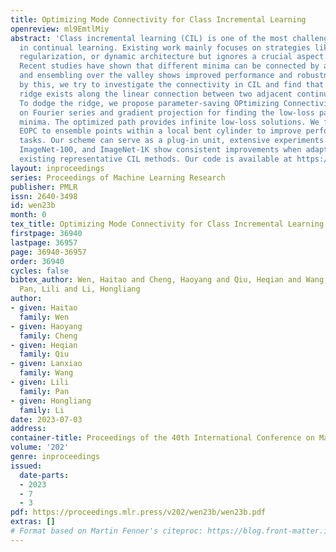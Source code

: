 ```yaml
---
title: Optimizing Mode Connectivity for Class Incremental Learning
openreview: ml9EmtlMiy
abstract: 'Class incremental learning (CIL) is one of the most challenging scenarios
  in continual learning. Existing work mainly focuses on strategies like memory replay,
  regularization, or dynamic architecture but ignores a crucial aspect: mode connectivity.
  Recent studies have shown that different minima can be connected by a low-loss valley,
  and ensembling over the valley shows improved performance and robustness. Motivated
  by this, we try to investigate the connectivity in CIL and find that the high-loss
  ridge exists along the linear connection between two adjacent continual minima.
  To dodge the ridge, we propose parameter-saving OPtimizing Connectivity (OPC) based
  on Fourier series and gradient projection for finding the low-loss path between
  minima. The optimized path provides infinite low-loss solutions. We further propose
  EOPC to ensemble points within a local bent cylinder to improve performance on learned
  tasks. Our scheme can serve as a plug-in unit, extensive experiments on CIFAR-100,
  ImageNet-100, and ImageNet-1K show consistent improvements when adapting EOPC to
  existing representative CIL methods. Our code is available at https://github.com/HaitaoWen/EOPC.'
layout: inproceedings
series: Proceedings of Machine Learning Research
publisher: PMLR
issn: 2640-3498
id: wen23b
month: 0
tex_title: Optimizing Mode Connectivity for Class Incremental Learning
firstpage: 36940
lastpage: 36957
page: 36940-36957
order: 36940
cycles: false
bibtex_author: Wen, Haitao and Cheng, Haoyang and Qiu, Heqian and Wang, Lanxiao and
  Pan, Lili and Li, Hongliang
author:
- given: Haitao
  family: Wen
- given: Haoyang
  family: Cheng
- given: Heqian
  family: Qiu
- given: Lanxiao
  family: Wang
- given: Lili
  family: Pan
- given: Hongliang
  family: Li
date: 2023-07-03
address: 
container-title: Proceedings of the 40th International Conference on Machine Learning
volume: '202'
genre: inproceedings
issued:
  date-parts:
  - 2023
  - 7
  - 3
pdf: https://proceedings.mlr.press/v202/wen23b/wen23b.pdf
extras: []
# Format based on Martin Fenner's citeproc: https://blog.front-matter.io/posts/citeproc-yaml-for-bibliographies/
---
```

